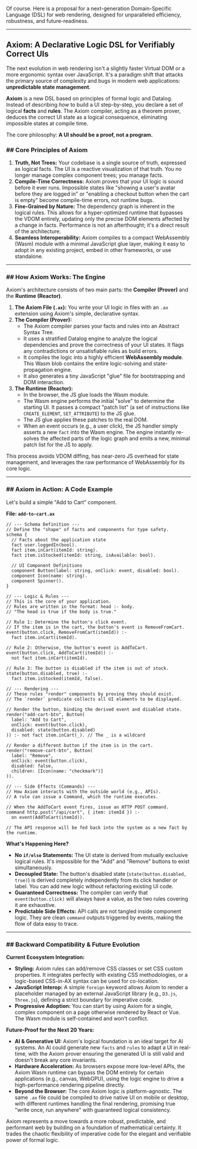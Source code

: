 Of course. Here is a proposal for a next-generation Domain-Specific Language (DSL) for web rendering, designed for unparalleled efficiency, robustness, and future-readiness.

---

## **Axiom: A Declarative Logic DSL for Verifiably Correct UIs**

The next evolution in web rendering isn't a slightly faster Virtual DOM or a more ergonomic syntax over JavaScript. It's a paradigm shift that attacks the primary source of complexity and bugs in modern web applications: **unpredictable state management**.

**Axiom** is a new DSL based on principles of formal logic and Datalog. Instead of describing _how_ to build a UI step-by-step, you declare a set of logical **facts** and **rules**. The Axiom compiler, acting as a theorem prover, deduces the correct UI state as a logical consequence, eliminating impossible states at compile time.

The core philosophy: **A UI should be a proof, not a program.**

### \#\# **Core Principles of Axiom**

1.  **Truth, Not Trees:** Your codebase is a single source of truth, expressed as logical facts. The UI is a reactive visualization of that truth. You no longer manage complex component trees; you manage facts.
2.  **Compile-Time Correctness:** Axiom proves that your UI logic is sound before it ever runs. Impossible states like "showing a user's avatar before they are logged in" or "enabling a checkout button when the cart is empty" become compile-time errors, not runtime bugs.
3.  **Fine-Grained by Nature:** The dependency graph is inherent in the logical rules. This allows for a hyper-optimized runtime that bypasses the VDOM entirely, updating only the precise DOM elements affected by a change in facts. Performance is not an afterthought; it's a direct result of the architecture.
4.  **Seamless Interoperability:** Axiom compiles to a compact WebAssembly (Wasm) module with a minimal JavaScript glue layer, making it easy to adopt in any existing project, embed in other frameworks, or use standalone.

---

### \#\# **How Axiom Works: The Engine**

Axiom's architecture consists of two main parts: the **Compiler (Prover)** and the **Runtime (Reactor)**.

1.  **The Axiom File (`.ax`):** You write your UI logic in files with an `.ax` extension using Axiom's simple, declarative syntax.
2.  **The Compiler (Prover):**
    - The Axiom compiler parses your facts and rules into an Abstract Syntax Tree.
    - It uses a stratified Datalog engine to analyze the logical dependencies and prove the correctness of your UI states. It flags any contradictions or unsatisfiable rules as build errors.
    - It compiles the logic into a highly efficient **WebAssembly module**. This Wasm blob contains the entire logic-solving and state-propagation engine.
    - It also generates a tiny JavaScript "glue" file for bootstrapping and DOM interaction.
3.  **The Runtime (Reactor):**
    - In the browser, the JS glue loads the Wasm module.
    - The Wasm engine performs the initial "solve" to determine the starting UI. It passes a compact "patch list" (a set of instructions like `CREATE_ELEMENT`, `SET_ATTRIBUTE`) to the JS glue.
    - The JS glue applies these patches to the real DOM.
    - When an event occurs (e.g., a user click), the JS handler simply asserts a new `fact` into the Wasm engine. The engine instantly re-solves the affected parts of the logic graph and emits a new, minimal patch list for the JS to apply.

This process avoids VDOM diffing, has near-zero JS overhead for state management, and leverages the raw performance of WebAssembly for its core logic.

---

### \#\# **Axiom in Action: A Code Example**

Let's build a simple "Add to Cart" component.

**File: `add-to-cart.ax`**

```axiom
// --- Schema Definition ---
// Define the "shape" of facts and components for type safety.
schema {
  // Facts about the application state
  fact user.loggedIn(bool).
  fact item.inCart(itemId: string).
  fact item.isStocked(itemId: string, isAvailable: bool).

  // UI Component Definitions
  component Button(label: string, onClick: event, disabled: bool).
  component Icon(name: string).
  component Spinner().
}

// --- Logic & Rules ---
// This is the core of your application.
// Rules are written in the format: head :- body.
// "The head is true if the body is true."

// Rule 1: Determine the button's click event.
// If the item is in the cart, the button's event is RemoveFromCart.
event(button.click, RemoveFromCart(itemId)) :-
  fact item.inCart(itemId).

// Rule 2: Otherwise, the button's event is AddToCart.
event(button.click, AddToCart(itemId)) :-
  not fact item.inCart(itemId).

// Rule 3: The button is disabled if the item is out of stock.
state(button.disabled, true) :-
  fact item.isStocked(itemId, false).

// --- Rendering ---
// These rules "render" components by proving they should exist.
// The `render` predicate collects all UI elements to be displayed.

// Render the button, binding the derived event and disabled state.
render("add-cart-btn", Button(
  label: "Add to Cart",
  onClick: event(button.click),
  disabled: state(button.disabled)
)) :- not fact item.inCart(_). // The _ is a wildcard

// Render a different button if the item is in the cart.
render("remove-cart-btn", Button(
  label: "Remove",
  onClick: event(button.click),
  disabled: false,
  children: [Icon(name: "checkmark")]
)).

// --- Side Effects (Commands) ---
// How Axiom interacts with the outside world (e.g., APIs).
// A rule can issue a Command, which the runtime executes.

// When the AddToCart event fires, issue an HTTP POST command.
command http.post("/api/cart", { item: itemId }) :-
  on event(AddToCart(itemId)).

// The API response will be fed back into the system as a new fact by the runtime.
```

**What's Happening Here?**

- **No `if/else` Statements:** The UI state is derived from mutually exclusive logical rules. It's impossible for the "Add" and "Remove" buttons to exist simultaneously.
- **Decoupled State:** The button's disabled state (`state(button.disabled, true)`) is derived completely independently from its click handler or label. You can add new logic without refactoring existing UI code.
- **Guaranteed Correctness:** The compiler can verify that `event(button.click)` will always have a value, as the two rules covering it are exhaustive.
- **Predictable Side Effects:** API calls are not tangled inside component logic. They are clean `command` outputs triggered by events, making the flow of data easy to trace.

---

### \#\# **Backward Compatibility & Future Evolution**

**Current Ecosystem Integration:**

- **Styling:** Axiom rules can add/remove CSS classes or set CSS custom properties. It integrates perfectly with existing CSS methodologies, or a logic-based CSS-in-AX syntax can be used for co-location.
- **JavaScript Interop:** A simple `foreign` keyword allows Axiom to render a placeholder managed by an external JavaScript library (e.g., `D3.js`, `Three.js`), defining a strict boundary for imperative code.
- **Progressive Adoption:** You can start by using Axiom for a single, complex component on a page otherwise rendered by React or Vue. The Wasm module is self-contained and won't conflict.

**Future-Proof for the Next 20 Years:**

- **AI & Generative UI:** Axiom's logical foundation is an ideal target for AI systems. An AI could generate new `facts` and `rules` to adapt a UI in real-time, with the Axiom prover ensuring the generated UI is still valid and doesn't break any core invariants.
- **Hardware Acceleration:** As browsers expose more low-level APIs, the Axiom Wasm runtime can bypass the DOM entirely for certain applications (e.g., canvas, WebGPU), using the logic engine to drive a high-performance rendering pipeline directly.
- **Beyond the Browser:** The core Axiom logic is platform-agnostic. The same `.ax` file could be compiled to drive native UI on mobile or desktop, with different runtimes handling the final rendering, promising true "write once, run anywhere" with guaranteed logical consistency.

Axiom represents a move towards a more robust, predictable, and performant web by building on a foundation of mathematical certainty. It trades the chaotic flexibility of imperative code for the elegant and verifiable power of formal logic.
